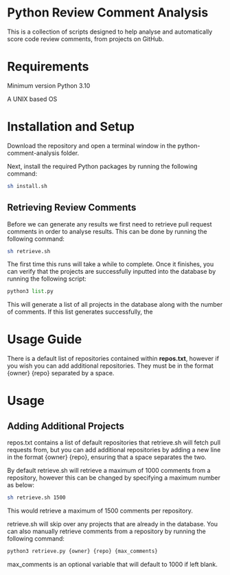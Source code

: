# Python Review Comment Analysis
This is a collection of scripts designed to help analyse and automatically score code review comments, from projects on GitHub.

# Requirements
Minimum version Python 3.10

A UNIX based OS

# Installation and Setup
Download the repository and open a terminal window in the python-comment-analysis folder.

Next, install the required Python packages by running the following command:
```sh
sh install.sh
```
## Retrieving Review Comments
Before we can generate any results we first need to retrieve pull request comments in order to analyse results. This can be done by running the following command:
```sh
sh retrieve.sh
```

The first time this runs will take a while to complete. Once it finishes, you can verify that the projects are successfully inputted into the database by running the following script:

```python
python3 list.py
```
This will generate a list of all projects in the database along with the number of comments. If this list generates successfully, the 
# Usage Guide
There is a default list of repositories contained within **repos.txt**, however if you wish you can add additional repositories. They must be in the format {owner} {repo} separated by a space.

# Usage

## Adding Additional Projects
repos.txt contains a list of default repositories that retrieve.sh will fetch pull requests from, but you can add additional repositories by adding a new line in the format {owner} {repo}, ensuring that a space separates the two.

By default retrieve.sh will retrieve a maximum of 1000 comments from a repository, however this can be changed by specifying a maximum number as below:
```sh
sh retrieve.sh 1500
```
This would retrieve a maximum of 1500 comments per repository. 

retrieve.sh will skip over any projects that are already in the database. You can also manually retrieve comments from a repository by running the following command:
```python
python3 retrieve.py {owner} {repo} {max_comments}
```
max_comments is an optional variable that will default to 1000 if left blank.
